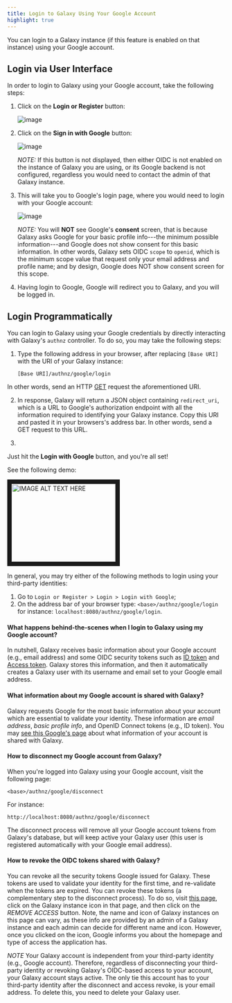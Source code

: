```yaml
---
title: Login to Galaxy Using Your Google Account
highlight: true
---
```


You can login to a Galaxy instance (if this feature is enabled on that instance) using your Google account.


## Login via User Interface 

In order to login to Galaxy using your Google account, take the following steps:

1. Click on the **Login or Register** button:

    ![image](/src/authnz/use/oidc/idps/google/01.png)

2. Click on the **Sign in with Google** button:

    ![image](/src/authnz/use/oidc/idps/google/02.png)

    _*NOTE:*_
    If this button is not displayed, then either OIDC is 
    not enabled on the instance of Galaxy you are using, or its Google backend is not configured, regardless 
    you would need to contact the admin of that Galaxy instance.

3. This will take you to Google's login page, where you would need
to login with your Google account:

    ![image](/src/authnz/use/oidc/idps/google/03.png)

    _*NOTE:*_
    You will **NOT** see Google's **consent** screen, that is because Galaxy asks Google for your
    basic profile info---the minimum possible information---and Google does not show consent for 
    this basic information. In other words, Galaxy sets OIDC `scope` to `openid`, which is the
    minimum scope value that request only your email address and profile name; and by design, Google
    does NOT show consent screen for this scope.

4. Having login to Google, Google will redirect you to 
Galaxy, and you will be logged in.

## Login Programmatically

You can login to Galaxy using your Google credentials by directly interacting with Galaxy's `authnz` controller. 
To do so, you may take the following steps:

1. Type the following address in your browser, after replacing `[Base URI]` with the URI of your Galaxy instance:

    ```
    [Base URI]/authnz/google/login
    ```

In other words, send an HTTP [GET](https://www.w3.org/Protocols/rfc2616/rfc2616-sec9.html#sec9.3) request the 
aforementioned URI.

2. In response, Galaxy will return a JSON object containing `redirect_uri`, which is a URL to Google's 
authorization endpoint with all the information required to identifying your Galaxy instance. Copy this 
URI and pasted it in your browsers's address bar. In other words, send a GET request to this URL.

3. 

Just hit the **Login with Google** button, and you're all set!

See the following demo:

<a href="http://www.youtube.com/watch?feature=player_embedded&v=fx2sY41aM8A
" target="_blank"><img src="http://img.youtube.com/vi/fx2sY41aM8A/0.jpg" 
alt="IMAGE ALT TEXT HERE" width="240" height="180" border="10" /></a>


In general, you may try either of the following methods to login using your third-party identities: 

1. Go to `Login or Register > Login > Login with Google`;
2. On the address bar of your browser type: `<base>/authnz/google/login` for instance:
`localhost:8080/authnz/google/login`.


#### What happens behind-the-scenes when I login to Galaxy using my Google account?
In nutshell, Galaxy receives basic information about your Google account (e.g., email address) and some OIDC security
tokens such as [ID token](http://openid.net/specs/openid-connect-core-1_0.html#IDToken) and 
[Access token](https://www.oauth.com/oauth2-servers/access-tokens/). Galaxy stores this information, and 
then it automatically creates a Galaxy user with its username and email set to your Google email address. 

#### What information about my Google account is shared with Galaxy?
Galaxy requests Google for the most basic information about your account which are essential to validate your identity.
These information are _email address_, _basic profile info_, and OpenID Connect tokens (e.g., ID token). 
You may [see this Google's page](https://developers.google.com/identity/protocols/googlescopes#openid_connect) 
about what information of your account is shared with Galaxy.


#### How to disconnect my Google account from Galaxy? 
When you're logged into Galaxy using your Google account, visit the following page:

    <base>/authnz/google/disconnect

For instance:

    http://localhost:8080/authnz/google/disconnect
    
The disconnect process will remove all your Google account tokens from Galaxy's database, but 
will keep active your Galaxy user (this user is registered automatically with your Google email address).


#### How to revoke the OIDC tokens shared with Galaxy?
You can revoke all the security tokens Google issued for Galaxy. These tokens are used to validate your identity for
the first time, and re-validate when the tokens are expired. You can revoke these tokens (a complementary step to 
the disconnect process). To do so, visit [this page](https://myaccount.google.com/permissions), click on the Galaxy
instance icon in that page, and then click on the _REMOVE ACCESS_ button. Note, the name and icon of Galaxy instances
on this page can vary, as these info are provided by an admin of a Galaxy instance and each admin can decide for
different name and icon. However, once you clicked on the icon, Google informs you about the homepage and type of 
access the application has. 


_*NOTE*_
Your Galaxy account is independent from your third-party identity (e.g., Google account). Therefore, regardless of 
disconnecting your third-party identity or revoking Galaxy's OIDC-based access to your account, your Galaxy account
stays active. The only tie this account has to your third-party identity after the disconnect and access revoke, is
your email address. To delete this, you need to delete your Galaxy user. 